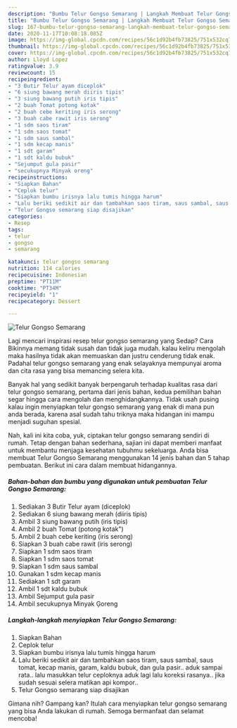 ```yaml
---
description: "Bumbu Telur Gongso Semarang | Langkah Membuat Telur Gongso Semarang Yang Menggugah Selera"
title: "Bumbu Telur Gongso Semarang | Langkah Membuat Telur Gongso Semarang Yang Menggugah Selera"
slug: 167-bumbu-telur-gongso-semarang-langkah-membuat-telur-gongso-semarang-yang-menggugah-selera
date: 2020-11-17T10:08:18.085Z
image: https://img-global.cpcdn.com/recipes/56c1d92b4fb73825/751x532cq70/telur-gongso-semarang-foto-resep-utama.jpg
thumbnail: https://img-global.cpcdn.com/recipes/56c1d92b4fb73825/751x532cq70/telur-gongso-semarang-foto-resep-utama.jpg
cover: https://img-global.cpcdn.com/recipes/56c1d92b4fb73825/751x532cq70/telur-gongso-semarang-foto-resep-utama.jpg
author: Lloyd Lopez
ratingvalue: 3.9
reviewcount: 15
recipeingredient:
- "3 Butir Telur ayam diceplok"
- "6 siung bawang merah diiris tipis"
- "3 siung bawang putih iris tipis"
- "2 buah Tomat potong kotak"
- "2 buah cebe keriting iris serong"
- "3 buah cabe rawit iris serong"
- "1 sdm saos tiram"
- "1 sdm saos tomat"
- "1 sdm saus sambal"
- "1 sdm kecap manis"
- "1 sdt garam"
- "1 sdt kaldu bubuk"
- "Sejumput gula pasir"
- "secukupnya Minyak oreng"
recipeinstructions:
- "Siapkan Bahan"
- "Ceplok telur"
- "Siapkan bumbu irisnya lalu tumis hingga harum"
- "Lalu beriki sedikit air dan tambahkan saos tiram, saus sambal, saus tomat, kecap manis, garam, kaldu bubuk, dan gula pasir.. aduk sampai rata.. lalu masukkan telur ceploknya aduk lagi lalu koreksi rasanya.. jika sudah sesuai selera matikan api kompor.."
- "Telur Gongso semarang siap disajikan"
categories:
- Resep
tags:
- telur
- gongso
- semarang

katakunci: telur gongso semarang 
nutrition: 114 calories
recipecuisine: Indonesian
preptime: "PT11M"
cooktime: "PT34M"
recipeyield: "1"
recipecategory: Dessert

---
```



![Telur Gongso Semarang](https://img-global.cpcdn.com/recipes/56c1d92b4fb73825/751x532cq70/telur-gongso-semarang-foto-resep-utama.jpg)

Lagi mencari inspirasi resep telur gongso semarang yang Sedap? Cara Bikinnya memang tidak susah dan tidak juga mudah. kalau keliru mengolah maka hasilnya tidak akan memuaskan dan justru cenderung tidak enak. Padahal telur gongso semarang yang enak selayaknya mempunyai aroma dan cita rasa yang bisa memancing selera kita.



Banyak hal yang sedikit banyak berpengaruh terhadap kualitas rasa dari telur gongso semarang, pertama dari jenis bahan, kedua pemilihan bahan segar hingga cara mengolah dan menghidangkannya. Tidak usah pusing kalau ingin menyiapkan telur gongso semarang yang enak di mana pun anda berada, karena asal sudah tahu triknya maka hidangan ini mampu menjadi suguhan spesial.


Nah, kali ini kita coba, yuk, ciptakan telur gongso semarang sendiri di rumah. Tetap dengan bahan sederhana, sajian ini dapat memberi manfaat untuk membantu menjaga kesehatan tubuhmu sekeluarga. Anda bisa membuat Telur Gongso Semarang menggunakan 14 jenis bahan dan 5 tahap pembuatan. Berikut ini cara dalam membuat hidangannya.

<!--inarticleads1-->

##### Bahan-bahan dan bumbu yang digunakan untuk pembuatan Telur Gongso Semarang:

1. Sediakan 3 Butir Telur ayam (diceplok)
1. Sediakan 6 siung bawang merah (diiris tipis)
1. Ambil 3 siung bawang putih (iris tipis)
1. Ambil 2 buah Tomat (potong kotak&#34;)
1. Ambil 2 buah cebe keriting (iris serong)
1. Siapkan 3 buah cabe rawit (iris serong)
1. Siapkan 1 sdm saos tiram
1. Siapkan 1 sdm saos tomat
1. Siapkan 1 sdm saus sambal
1. Gunakan 1 sdm kecap manis
1. Sediakan 1 sdt garam
1. Ambil 1 sdt kaldu bubuk
1. Ambil Sejumput gula pasir
1. Ambil secukupnya Minyak Ģoreng




<!--inarticleads2-->

##### Langkah-langkah menyiapkan Telur Gongso Semarang:

1. Siapkan Bahan
1. Ceplok telur
1. Siapkan bumbu irisnya lalu tumis hingga harum
1. Lalu beriki sedikit air dan tambahkan saos tiram, saus sambal, saus tomat, kecap manis, garam, kaldu bubuk, dan gula pasir.. aduk sampai rata.. lalu masukkan telur ceploknya aduk lagi lalu koreksi rasanya.. jika sudah sesuai selera matikan api kompor..
1. Telur Gongso semarang siap disajikan




Gimana nih? Gampang kan? Itulah cara menyiapkan telur gongso semarang yang bisa Anda lakukan di rumah. Semoga bermanfaat dan selamat mencoba!

